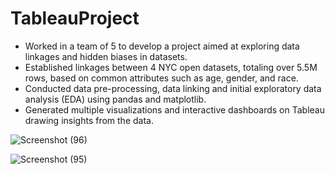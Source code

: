 # TableauProject

-	Worked in a team of 5 to develop a project aimed at exploring data linkages and hidden biases in datasets.
-	Established linkages between 4 NYC open datasets, totaling over 5.5M rows, based on common attributes such as age, gender, and race.
-	Conducted data pre-processing, data linking and initial exploratory data analysis (EDA) using pandas and matplotlib.  
-	Generated multiple visualizations and interactive dashboards on Tableau drawing insights from the data.

  ![Screenshot (96)](https://github.com/ChaitanyaGhadling/TableauProject/assets/55136558/a57c3384-3567-4cc2-8dc8-29aa7e3e6536)

  ![Screenshot (95)](https://github.com/ChaitanyaGhadling/TableauProject/assets/55136558/b3ee62e7-7674-4004-9ade-5813f2c30534)



